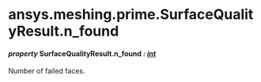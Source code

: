 <a id="ansys-meshing-prime-surfacequalityresult-n-found"></a>

# ansys.meshing.prime.SurfaceQualityResult.n_found

<a id="ansys.meshing.prime.SurfaceQualityResult.n_found"></a>

#### *property* SurfaceQualityResult.n_found *: [int](https://docs.python.org/3.11/library/functions.html#int)*

Number of failed faces.

<!-- !! processed by numpydoc !! -->
